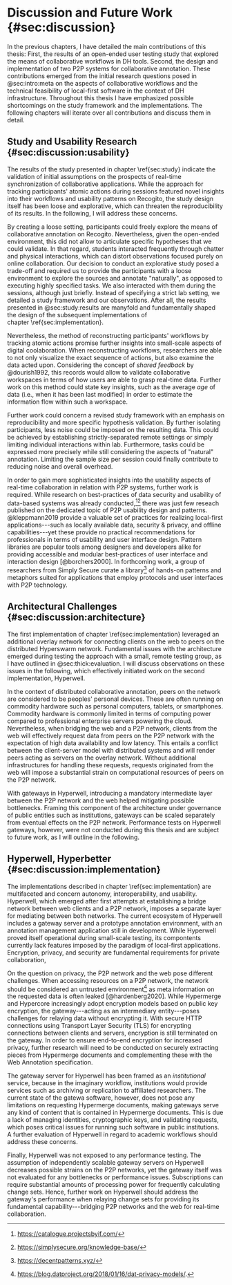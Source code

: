 # Discussion and Future Work {#sec:discussion}

In the previous chapters, I have detailed the main contributions of this thesis: First, the results of an open-ended user testing study that explored the means of collaborative workflows in DH tools. Second, the design and implementation of two P2P systems for collaborative annotation. These contributions emerged from the initial research questions posed in @sec:intro:meta on the aspects of collaborative workflows and the technical feasibility of local-first software in the context of DH infrastructure. Throughout this thesis I have emphasized possible shortcomings on the study framework and the implementations. The following chapters will iterate over all contributions and discuss them in detail.

## Study and Usability Research {#sec:discussion:usability}

The results of the study presented in chapter \ref{sec:study} indicate the validation of initial assumptions on the prospects of real-time synchronization of collaborative applications. While the approach for tracking participants' atomic actions during sessions featured novel insights into their workflows and usability patterns on Recogito, the study design itself has been loose and explorative, which can threaten the reproducibility of its results. In the following, I will address these concerns.

By creating a loose setting, participants could freely explore the means of collaborative annotation on Recogito. Nevertheless, given the open-ended environment, this did not allow to articulate specific hypotheses that we could validate. In that regard, students interacted frequently through chatter and physical interactions, which can distort observations focused purely on online collaboration. Our decision to conduct an explorative study posed a trade-off and required us to provide the participants with a loose environment to explore the sources and annotate "naturally", as opposed to executing highly specified tasks. We also interacted with them during the sessions, although just briefly. Instead of specifying a strict lab setting, we detailed a study framework and our observations. After all, the results presented in @sec:study:results are manyfold and fundamentally shaped the design of the subsequent implementations of chapter \ref{sec:implementation}.

Nevertheless, the method of reconstructing participants' workflows by tracking atomic actions promise further insights into small-scale aspects of digital coolaboration. When reconstructing workflows, researchers are able to not only visualize the exact sequence of actions, but also examine the data acted upon. Considering the concept of _shared feedback_ by @dourish1992, this records would allow to validate collaborative workspaces in terms of how users are able to grasp real-time data. Further work on this method could state key insights, such as the average _age_ of data (i.e., when it has been last modified) in order to estimate the information flow within such a workspace.

Further work could concern a revised study framework with an emphasis on reproducibility and more specific hypothesis validation. By further isolating participants, less noise could be imposed on the resulting data. This could be achieved by establishing strictly-separated remote settings or simply limiting individual interactions within lab. Furthermore, tasks could be expressed more precisely while still considering the aspects of "natural" annotation. Limiting the sample size per session could finally contribute to reducing noise and overall overhead.

In order to gain more sophisticated insights into the usability aspects of real-time collaboration in relation with P2P systems, further work is required. While research on best-practices of data security and usability of data-based systems was already conducted,[^if-library][^simply-secure-kb] there was just few reseach published on the dedicated topic of P2P usability design and patterns. @kleppmann2019 provide a valuable set of practices for realizing local-first applications---such as locally available data, security & privacy, and offline capabilities---yet these provide no practical recommendations for professionals in terms of usability and user interface design. Pattern libraries are popular tools among designers and developers alike for providing accessible and modular best-practices of user interface and interaction design [@borchers2000]. In forthcoming work, a group of researchers from Simply Secure curate a library[^lots] of hands-on patterns and metaphors suited for applications that employ protocols and user interfaces with P2P technology.

[^if-library]: <https://catalogue.projectsbyif.com/>
[^simply-secure-kb]: <https://simplysecure.org/knowledge-base/>
[^lots]: <https://decentpatterns.xyz/>

## Architectural Challenges {#sec:discussion:architecture}

The first implementation of chapter \ref{sec:implementation} leveraged an additional overlay network for connecting clients on the web to peers on the distributed Hyperswarm network. Fundamental issues with the architecture emerged during testing the approach with a small, remote testing group, as I have outlined in @sec:thick:evaluation. I will discuss observations on these issues in the following, which effectively initiated work on the second implementation, Hyperwell.

In the context of distributed collaborative annotation, peers on the network are considered to be peoples' personal devices. These are often running on commodity hardware such as personal computers, tablets, or smartphones. Commodity hardware is commonly limited in terms of computing power compared to professional enterprise servers powering the cloud. Nevertheless, when bridging the web and a P2P network, clients from the web will effectively request data from peers on the P2P network with the expectation of high data availability and low latency. This entails a conflict between the client-server model with distributed systems and will render peers acting as servers on the overlay network. Without additional infrastructures for handling these requests, requests originated from the web will impose a substantial strain on computational resources of peers on the P2P network.

With gateways in Hyperwell, introducing a mandatory intermediate layer between the P2P network and the web helped mitigating possible bottlenecks. Framing this component of the architecture under governance of public entities such as institutions, gateways can be scaled separately from eventual effects on the P2P network. Performance tests on Hyperwell gateways, however, were not conducted during this thesis and are subject to future work, as I will outline in the following.

## Hyperwell, Hyperbetter {#sec:discussion:implementation}

The implementations described in chapter \ref{sec:implementation} are multifaceted and concern autonomy, interoperability, and usability. Hyperwell, which emerged after first attempts at establishing a bridge network between web clients and a P2P network, imposes a separate layer for mediating between both networks. The current ecosystem of Hyperwell includes a gateway server and a prototype annotation environment, with an annotation management application still in development. While Hyperwell proved itself operational during small-scale testing, its compontents currently lack features imposed by the paradigm of local-first applications. Encryption, privacy, and security are fundamental requirements for private collaboration,

On the question on privacy, the P2P network and the web pose different challenges. When accessing resources on a P2P network, the network should be considered an untrusted environment[^dat-privacy-models] as meta information on the requested data is often leaked [@hardenberg2020]. While Hypermerge and Hypercore increasingly adopt encryption models based on public key encryption, the gateway---acting as an intermediary entity---poses challenges for relaying data without encrypting it. With secure HTTP connections using Transport Layer Security (TLS) for encrypting connections between clients and servers, encryption is still terminated on the gateway. In order to ensure end-to-end encryption for increased privacy, further research will need to be conducted on securely extracting pieces from Hypermerge documents and complementing these with the Web Annotation specification.

The gateway server for Hyperwell has been framed as an _institutional_ service, because in the imaginary workflow, institutions would provide services such as archiving or replication to affiliated researchers. The current state of the gatewa software, however, does not pose any limitations on requesting Hypermerge documents, making gateways serve any kind of content that is contained in Hypermerge documents. This is due a lack of managing identities, cryptographic keys, and validating requests, which poses critical issues for running such software in public institutions. A further evaluation of Hyperwell in regard to academic workflows should address these concerns.

Finally, Hyperwell was not exposed to any performance testing. The assumption of independently scalable gateway servers on Hyperwell decreases possible strains on the P2P networks, yet the gateway itself was not evaluated for any bottlenecks or performance issues. Subscriptions can require substantial amounts of processing power for frequently calculating change sets. Hence, further work on Hyperwell should address the gateway's performance when relaying change sets for providing its fundamental capability---bridging P2P networks and the web for real-time collaboration.

[^dat-privacy-models]: <https://blog.datproject.org/2018/01/16/dat-privacy-models/>.
